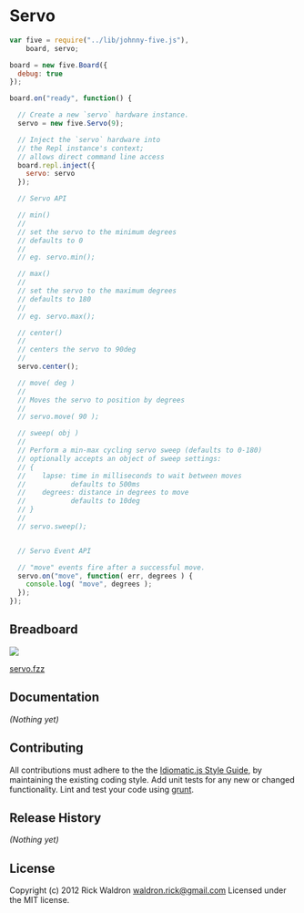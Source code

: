 # Servo

```javascript
var five = require("../lib/johnny-five.js"),
    board, servo;

board = new five.Board({
  debug: true
});

board.on("ready", function() {

  // Create a new `servo` hardware instance.
  servo = new five.Servo(9);

  // Inject the `servo` hardware into
  // the Repl instance's context;
  // allows direct command line access
  board.repl.inject({
    servo: servo
  });

  // Servo API

  // min()
  //
  // set the servo to the minimum degrees
  // defaults to 0
  //
  // eg. servo.min();

  // max()
  //
  // set the servo to the maximum degrees
  // defaults to 180
  //
  // eg. servo.max();

  // center()
  //
  // centers the servo to 90deg
  //
  servo.center();

  // move( deg )
  //
  // Moves the servo to position by degrees
  //
  // servo.move( 90 );

  // sweep( obj )
  //
  // Perform a min-max cycling servo sweep (defaults to 0-180)
  // optionally accepts an object of sweep settings:
  // {
  //    lapse: time in milliseconds to wait between moves
  //           defaults to 500ms
  //    degrees: distance in degrees to move
  //           defaults to 10deg
  // }
  //
  // servo.sweep();


  // Servo Event API

  // "move" events fire after a successful move.
  servo.on("move", function( err, degrees ) {
    console.log( "move", degrees );
  });
});

```

## Breadboard

<img src="https://raw.github.com/rwldrn/johnny-five/master/docs/breadboard/servo.png">

[servo.fzz](https://github.com/rwldrn/johnny-five/blob/master/docs/breadboard/servo.fzz)


## Documentation

_(Nothing yet)_









## Contributing
All contributions must adhere to the the [Idiomatic.js Style Guide](https://github.com/rwldrn/idiomatic.js),
by maintaining the existing coding style. Add unit tests for any new or changed functionality. Lint and test your code using [grunt](https://github.com/cowboy/grunt).

## Release History
_(Nothing yet)_

## License
Copyright (c) 2012 Rick Waldron <waldron.rick@gmail.com>
Licensed under the MIT license.
